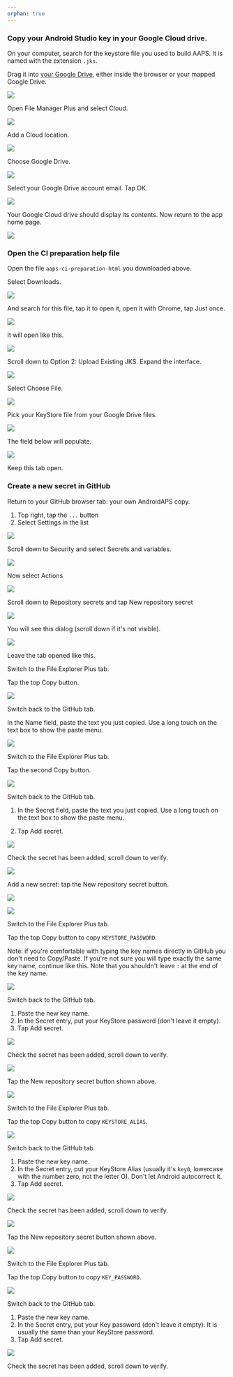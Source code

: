 ```yaml
---
orphan: true
---
```


### Copy your Android Studio key in your Google Cloud drive.

On your computer, search for the keystore file you used to build AAPS. It is named with the extension `.jks`.

Drag it into [your Google Drive](https://drive.google.com/drive/my-drive), either inside the browser or your mapped Google Drive.

![](../images/Building-the-App/CI/BrowserBuildStep20.png)

Open File Manager Plus and select Cloud.

![](../images/Building-the-App/CI/BrowserBuildStep21.png)

Add a Cloud location.

![](../images/Building-the-App/CI/BrowserBuildStep24.png)

Choose Google Drive.

![](../images/Building-the-App/CI/BrowserBuildStep22.png)

Select your Google Drive account email. Tap OK.

![](../images/Building-the-App/CI/BrowserBuildStep23.png)

Your Google Cloud drive should display its contents. Now return to the app home page.

![](../images/Building-the-App/CI/BrowserBuildStep25.png)

### Open the CI preparation help file

Open the file `aaps-ci-preparation-html` you downloaded above.

Select Downloads.

![](../images/Building-the-App/CI/BrowserBuildStep07.png)

And search for this file, tap it to open it, open it with Chrome, tap Just once.

![](../images/Building-the-App/CI/BrowserBuildStep08.png)

It will open like this.

![](../images/Building-the-App/CI/BrowserBuildStep09.png)

Scroll down to Option 2: Upload Existing JKS. Expand the interface.

![](../images/Building-the-App/CI/BrowserBuildStep26.png)

Select Choose File.

![](../images/Building-the-App/CI/BrowserBuildStep27.png)

Pick your KeyStore file from your Google Drive files.

![](../images/Building-the-App/CI/BrowserBuildStep28.png)

The field below will populate.

![](../images/Building-the-App/CI/BrowserBuildStep29.png)

Keep this tab open.

### Create a new secret in GitHub

Return to your GitHub browser tab: your own AndroidAPS copy.

1. Top right, tap the `...` button
2. Select Settings in the list

![](../images/Building-the-App/CI/BrowserBuildStep10.png)

Scroll down to Security and select Secrets and variables.

![](../images/Building-the-App/CI/BrowserBuildStep11.png)

Now select Actions

![](../images/Building-the-App/CI/BrowserBuildStep12.png)

Scroll down to Repository secrets and tap New repository secret

![](../images/Building-the-App/CI/BrowserBuildStep13.png)

You will see this dialog (scroll down if it's not visible).

![](../images/Building-the-App/CI/BrowserBuildStep14.png)

Leave the tab opened like this.

Switch to the File Explorer Plus tab.

Tap the top Copy button.

![](../images/Building-the-App/CI/BrowserBuildStep30.png)

Switch back to the GitHub tab.

In the Name field, paste the text you just copied. Use a long touch on the text box to show the paste menu.

![](../images/Building-the-App/CI/BrowserBuildStep31.png)

Switch to the File Explorer Plus tab.

Tap the second Copy button.

![](../images/Building-the-App/CI/BrowserBuildStep32.png)

Switch back to the GitHub tab.

1. In the Secret field, paste the text you just copied. Use a long touch on the text box to show the paste menu.

2. Tap Add secret.

![](../images/Building-the-App/CI/BrowserBuildStep33.png)

Check the secret has been added, scroll down to verify.

![](../images/Building-the-App/CI/BrowserBuildStep34.png)

Add a new secret: tap the New repository secret button.

![](../images/Building-the-App/CI/BrowserBuildStep35.png)

![](../images/Building-the-App/CI/BrowserBuildStep14.png)



Switch to the File Explorer Plus tab.

Tap the top Copy button to copy `KEYSTORE_PASSWORD`.

Note: if you're comfortable with typing the key names directly in GitHub you don't need to Copy/Paste. If you're not sure you will type exactly the same key name, continue like this. Note that you shouldn't leave `:` at the end of the key name.

![](../images/Building-the-App/CI/BrowserBuildStep36.png)

Switch back to the GitHub tab.

1.  Paste the new key name.
2. In the Secret entry, put your KeyStore password (don't leave it empty).
3. Tap Add secret.

![](../images/Building-the-App/CI/BrowserBuildStep37.png)

Check the secret has been added, scroll down to verify.

![](../images/Building-the-App/CI/BrowserBuildStep38.png)

Tap the New repository secret button shown above.

![](../images/Building-the-App/CI/BrowserBuildStep14.png)



Switch to the File Explorer Plus tab.

Tap the top Copy button to copy `KEYSTORE_ALIAS`.

![](../images/Building-the-App/CI/BrowserBuildStep39.png)

Switch back to the GitHub tab.

1.  Paste the new key name.
2. In the Secret entry, put your KeyStore Alias (usually it's `key0`, lowercase with the number zero, not the letter O). Don't let Android autocorrect it.
3. Tap Add secret.

![](../images/Building-the-App/CI/BrowserBuildStep40.png)

Check the secret has been added, scroll down to verify.

![](../images/Building-the-App/CI/BrowserBuildStep41.png)

Tap the New repository secret button shown above.

![](../images/Building-the-App/CI/BrowserBuildStep14.png)



Switch to the File Explorer Plus tab.

Tap the top Copy button to copy `KEY_PASSWORD`.

![](../images/Building-the-App/CI/BrowserBuildStep42.png)

Switch back to the GitHub tab.

1.  Paste the new key name.
2. In the Secret entry, put your Key password (don't leave it empty). It is usually the same than your KeyStore password.
3. Tap Add secret.

![](../images/Building-the-App/CI/BrowserBuildStep43.png)

Check the secret has been added, scroll down to verify.
